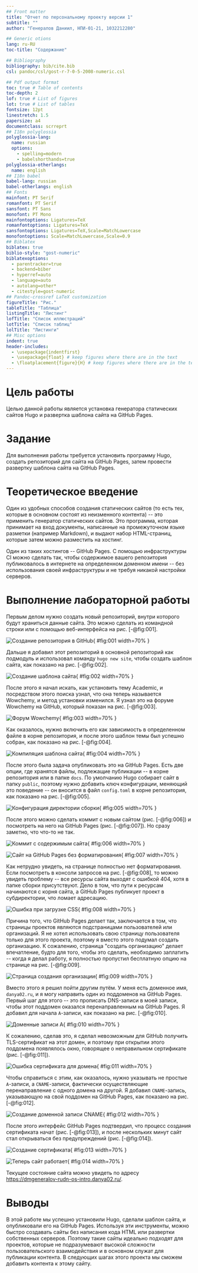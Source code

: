 ```yaml
---
## Front matter
title: "Отчет по персональному проекту версии 1"
subtitle: ""
author: "Генералов Даниил, НПИ-01-21, 1032212280"

## Generic otions
lang: ru-RU
toc-title: "Содержание"

## Bibliography
bibliography: bib/cite.bib
csl: pandoc/csl/gost-r-7-0-5-2008-numeric.csl

## Pdf output format
toc: true # Table of contents
toc-depth: 2
lof: true # List of figures
lot: true # List of tables
fontsize: 12pt
linestretch: 1.5
papersize: a4
documentclass: scrreprt
## I18n polyglossia
polyglossia-lang:
  name: russian
  options:
	- spelling=modern
	- babelshorthands=true
polyglossia-otherlangs:
  name: english
## I18n babel
babel-lang: russian
babel-otherlangs: english
## Fonts
mainfont: PT Serif
romanfont: PT Serif
sansfont: PT Sans
monofont: PT Mono
mainfontoptions: Ligatures=TeX
romanfontoptions: Ligatures=TeX
sansfontoptions: Ligatures=TeX,Scale=MatchLowercase
monofontoptions: Scale=MatchLowercase,Scale=0.9
## Biblatex
biblatex: true
biblio-style: "gost-numeric"
biblatexoptions:
  - parentracker=true
  - backend=biber
  - hyperref=auto
  - language=auto
  - autolang=other*
  - citestyle=gost-numeric
## Pandoc-crossref LaTeX customization
figureTitle: "Рис."
tableTitle: "Таблица"
listingTitle: "Листинг"
lofTitle: "Список иллюстраций"
lotTitle: "Список таблиц"
lolTitle: "Листинги"
## Misc options
indent: true
header-includes:
  - \usepackage{indentfirst}
  - \usepackage{float} # keep figures where there are in the text
  - \floatplacement{figure}{H} # keep figures where there are in the text
---
```


# Цель работы

Целью данной работы является установка генератора статических сайтов Hugo и развертка шаблона сайта на GitHub Pages.

# Задание

Для выполнения работы требуется установить программу Hugo, создать репозиторий для сайта на GitHub Pages, затем провести развертку шаблона сайта на GitHub Pages.

# Теоретическое введение

Один из удобных способов создания статических сайтов (то есть тех, которые в основном состоят из неизменного контента) -- это применить генератор статических сайтов. Это программа, которая принимает на вход документы, написанные на промежуточном языке разметки (например Markdown), и выдают набор HTML-страниц, которые затем можно разместить на хостинг.

Один из таких хостингов -- GitHub Pages. С помощью инфраструктуры CI можно сделать так, чтобы содержимое вашего репозитория публиковалось в интернете на определенном доменном имени -- без использования своей инфраструктуры и не требуя никакой настройки серверов.

# Выполнение лабораторной работы

Первым делом нужно создать новый репозиторий, внутри которого будут храниться данные сайта. Это можно сделать из командной строки или с помощью веб-интерфейса на рис. [-@fig:001].

![Создание репозитория в GitHub](image/s1.png){ #fig:001 width=70% }

Дальше я добавил этот репозиторий в основной репозиторий как подмодуль и использовал команду `hugo new site`, чтобы создать шаблон сайта, как показано на рис. [-@fig:002].

![Создание шаблона сайта](image/s2.png){ #fig:002 width=70% }

После этого я начал искать, как установить тему Academic, и посредством этого поиска узнал, что она теперь называется Wowchemy, и метод установки изменился. Я узнал это на форуме Wowchemy на GitHub, который показан на рис. [-@fig:003].

![Форум Wowchemy](image/s3.png){ #fig:003 width=70% }

Как оказалось, нужно включить его как зависимость в определенном файле в корне репозитория, и после этого шаблон темы был успешно собран, как показано на рис. [-@fig:004].

![Компиляция шаблона сайта](image/s4.png){ #fig:004 width=70% }

После этого была задача опубликовать это на GitHub Pages. Есть две опции, где хранятся файлы, подлежащие публикации -- в корне репозитория или в папке `docs`. По умолчанию Hugo собирает сайт в папку `public`, поэтому нужно добавить ключ конфигурации, меняющий это поведение -- он вносится в файл `config.toml` в корне репозитория, как показано на рис. [-@fig:005].

![Конфигурация директории сборки](image/s6.png){ #fig:005 width=70% }

После этого можно сделать коммит с новым сайтом (рис. [-@fig:006]) и посмотреть на него на GitHub Pages (рис. [-@fig:007]). Но сразу заметно, что что-то не так.

![Коммит с содержимым сайта](image/s7.png){ #fig:006 width=70% }

![Сайт на GitHub Pages без форматирования](image/s8.png){ #fig:007 width=70% }

Как нетрудно увидеть, на странице полностью нет форматирования. Если посмотреть в консоли запросов на рис. [-@fig:008], то можно увидеть проблему -- все ресурсы сайта выходят с ошибкой 404, хотя в папке сборки присутствуют. Дело в том, что пути к ресурсам начинаются с корня сайта, а GitHub Pages публикует проект в субдиректории, что ломает адресацию. 

![Ошибка при загрузке CSS](image/s9.png){ #fig:008 width=70% }

Причина того, что GitHub Pages делает так, заключается в том, что страницы проектов являются подстраницами пользователей или организаций. Я не хотел использовать свою страницу пользователя только для этого проекта, поэтому я вместо этого подумал создать организацию. К сожалению, страница "создать организацию" делает впечатление, будто для того, чтобы это сделать, необходимо заплатить -- когда я делал работу, я полностью пропустил бесплатную опцию на странице на рис. [-@fig:009].

![Страница создания организации](image/s10.png){ #fig:009 width=70% }

Вместо этого я решил пойти другим путём. У меня есть доменное имя, `danya02.ru`, и я могу направить один из поддоменов на GitHub Pages. Первый шаг для этого -- это прописать DNS-записи в моей записи, чтобы этот поддомен оказался перенаправленным на GitHub Pages. Я добавил для начала `A`-записи, как показано на рис. [-@fig:010].

![Доменные записи `A`](image/s11.png){ #fig:010 width=70% }

К сожалению, сделав это, я сделал невозможным для GitHub получить TLS-сертификат на этот домен, и поэтому при открытии этого поддомена появлялось окно, говорящее о неправильном сертификате (рис. [-@fig:011]).

![Ошибка сертификата для домена](image/s12.png){ #fig:011 width=70% }

Чтобы справиться с этим, как оказалось, нужно указывать не простые `A`-записи, а `CNAME`-записи, фактически осуществляющие перенаправление с одного домена на другой. Я добавил `CNAME`-запись, указывающую на свой поддомен на GitHub Pages, как показано на рис. [-@fig:012].

![Создание доменной записи `CNAME`](image/s13.png){ #fig:012 width=70% }

После этого интерфейс GitHub Pages подтвердил, что процесс создания сертификата начат (рис. [-@fig:013]), и после нескольких минут сайт стал открываться без предупреждений (рис. [-@fig:014]).

![Создание сертификата](image/s14.png){ #fig:013 width=70% }

![Теперь сайт работает](image/s15.png){ #fig:014 width=70% }

Текущее состояние сайта можно увидеть по адресу https://dmgeneralov-rudn-os-intro.danya02.ru/.

# Выводы

В этой работе мы успешно установили Hugo, сделали шаблон сайта, и опубликовали его на GitHub Pages.
Используя эти инструменты, можно быстро создавать сайты без написания кода HTML или развертки собственных серверов.
Поэтому такие сайты идеально подходят для проектов, которые не подразумевают высокой сложности пользовательского взаимодействия и в основном служат для публикации контента.
В следующих шагах этого проекта мы сможем добавить контента к этому сайту.